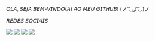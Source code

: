 𝘖𝘓𝘈́, 𝘚𝘌𝘑𝘈 𝘉𝘌𝘔-𝘝𝘐𝘕𝘋𝘖(𝘈) 𝘈𝘖 𝘔𝘌𝘜 𝘎𝘐𝘛𝘏𝘜𝘉! (ノ ͡◡ ͜ʖ ͡◡)ノ

𝘙𝘌𝘋𝘌𝘚 𝘚𝘖𝘊𝘐𝘈𝘐𝘚
<div> 
  <a href="https://www.instagram.com/nerezn/" target="_blank"><img src="https://img.shields.io/badge/-Instagram-%23E4405F?style=for-the-badge&logo=instagram&logoColor=white" target="_blank"></a>
 	<a href="https://www.twitch.tv/nerezn" target="_blank"><img src="https://img.shields.io/badge/Twitch-9146FF?style=for-the-badge&logo=twitch&logoColor=white" target="_blank"></a>
  <a href = "mailto:neresferreira0717@gmail.com"><img src="https://img.shields.io/badge/-Gmail-%23333?style=for-the-badge&logo=gmail&logoColor=white" target="_blank"></a>
  <a href="https://www.linkedin.com/in/arthur-neres/" target="_blank"><img src="https://img.shields.io/badge/-LinkedIn-%230077B5?style=for-the-badge&logo=linkedin&logoColor=white" target="_blank"></a> 
  
</div>

